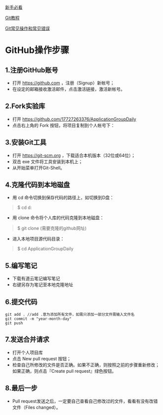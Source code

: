 [新手必看](https://blog.csdn.net/Hanani_Jia/article/details/77950594)

[Git教程](https://www.liaoxuefeng.com/wiki/896043488029600)

[Git常见操作和常见错误](https://blog.csdn.net/f2006116/article/details/50779011)

# GitHub操作步骤
## 1.注册GitHub账号
- 打开 https://github.com ，注册（Signup）新帐号；
- 在设定的邮箱接收激活邮件，点击激活链接，激活新帐号。
## 2.Fork实验库
- 打开 https://github.com/17727263376/ApplicationGroupDaily
- 点击右上角的 Fork 按钮，将项目复制到个人帐号下：
## 3.安装Git工具
- 打开 https://git-scm.org ，下载适合本机版本（32位或64位）；
- 双击 exe 文件将工具安装到本机上；
- 从开始菜单打开Git-Shell。
## 4.克隆代码到本地磁盘
- 用 cd 命令切换到保存代码的路径上，如切换到D盘：
> $ cd d: 
- 用 clone 命令将个人库的代码克隆到本地磁盘：
> $ git clone (需要克隆的github网址)
- 进入本地项目源代码目录：
> $ cd ApplicationGroupDaily
## 5.编写笔记
- 下载有道云笔记编写笔记
- 右键另存为笔记至本地克隆地址
## 6.提交代码
```
git add . //add .意为添加所有文件，如需只添加一部分文件需输入文件名
git commit -m "year-month-day"
git push
```
## 7.发送合并请求
- 打开个人项目库
- 点击 New pull request 按钮；
- 检查自己所修改的文件是否正确。如果不正确，则按照之前的步骤重新修改；如果正确，则点击『Create pull request』绿色按钮。
## 8.最后一步
- Pull request发送之后，一定要自己查看自己修改过的文件，看看有没有改错文件（Files changed）。